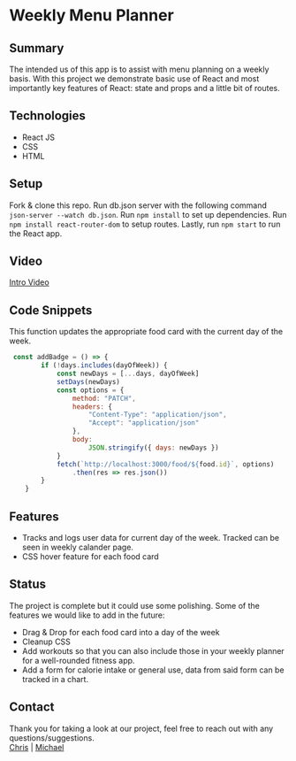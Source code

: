# Weekly Menu Planner
## Summary
The intended us of this app is to assist with menu planning on a weekly basis. With this project we demonstrate basic use of React and most importantly key features of React: state and props and a little bit of routes.
## Technologies
* React JS
* CSS
* HTML
## Setup
Fork & clone this repo. Run db.json server with the following command `json-server --watch db.json`.
Run `npm install` to set up dependencies.
Run `npm install react-router-dom` to setup routes.
Lastly, run `npm start` to run the React app.
## Video
[Intro Video](https://youtu.be/um_OO2_TU1c)
## Code Snippets
This function updates the appropriate food card with the current day of the week.
```javascript
 const addBadge = () => {
        if (!days.includes(dayOfWeek)) {
            const newDays = [...days, dayOfWeek]
            setDays(newDays)
            const options = {
                method: "PATCH",
                headers: {
                    "Content-Type": "application/json",
                    "Accept": "application/json"
                },
                body:
                    JSON.stringify({ days: newDays })
            }
            fetch(`http://localhost:3000/food/${food.id}`, options)
                .then(res => res.json())
        }
    }
```
## Features
* Tracks and logs user data for current day of the week. Tracked can be seen in weekly calander page.
* CSS hover feature for each food card
## Status
The project is complete but it could use some polishing. Some of the features we would like to add in the future:
* Drag & Drop for each food card into a day of the week
* Cleanup CSS
* Add workouts so that you can also include those in your weekly planner for a well-rounded fitness app.
* Add a form for calorie intake or general use, data from said form can be tracked in a chart.
## Contact
Thank you for taking a look at our project, feel free to reach out with any questions/suggestions.
<br>
[Chris](https://github.com/cdiamond3) | [Michael](https://github.com/stevemr77)